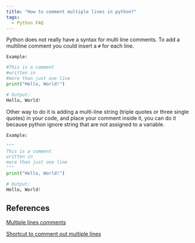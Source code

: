 ```yaml
---
title: "How to comment multiple lines in python?"
tags:
  - Python FAQ
---
```


Python does not really have a syntax for multi line comments. To add a multiline comment you could insert a `#` for each line.

`Example:`

```python
#This is a comment
#written in
#more than just one line
print("Hello, World!")

# Output:
Hello, World!
```

Other way to do it is adding a multi-line string (triple quotes or three single quotes) in your code, and place your comment inside it, you can do it because python ignore string that are not assigned to a variable.

`Example:`

```python
"""
This is a comment
written in
more than just one line
"""
print("Hello, World!")

# Output:
Hello, World!
```

## References

[Multiple lines comments](https://www.w3schools.com/python/gloss_python_multi_line_comments.asp)

[Shortcut to comment out multiple lines](https://stackoverflow.com/questions/6173118/shortcut-to-comment-out-multiple-lines-with-python-tools-for-visual-studio)
